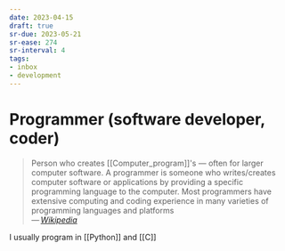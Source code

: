 ```yaml
---
date: 2023-04-15
draft: true
sr-due: 2023-05-21
sr-ease: 274
sr-interval: 4
tags:
- inbox
- development
---
```


# Programmer (software developer, coder)

> Person who creates [[Computer_program]]'s — often for larger computer
> software. A programmer is someone who writes/creates computer software or
> applications by providing a specific programming language to the computer.
> Most programmers have extensive computing and coding experience in many
> varieties of programming languages and platforms\
> — <cite>[Wikipedia](https://en.wikipedia.org/wiki/Programmer)</cite>

I usually program in [[Python]] and [[C]]